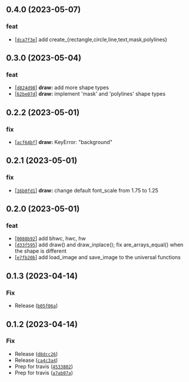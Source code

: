 ## 0.4.0 (2023-05-07)
### feat
- [[`dca7f3e`](https://gitlab.com/katalytic/katalytic-images/commit/dca7f3eb1ee463393fa8c872fcebe8f101b5f73c)] add create_{rectangle,circle,line,text,mask,polylines}


## 0.3.0 (2023-05-04)
### feat
- [[`d824d98`](https://gitlab.com/katalytic/katalytic-images/commit/d824d989ce58efd8ffe644e2527d02952a230a92)] **draw:** add more shape types
- [[`62be07d`](https://gitlab.com/katalytic/katalytic-images/commit/62be07dfbc5aca96d490732eaa421d6083c5d663)] **draw:** implement 'mask' and 'polylines' shape types


## 0.2.2 (2023-05-01)
### fix
- [[`acf64bf`](https://gitlab.com/katalytic/katalytic-images/commit/acf64bf7dd6a9cac64d83403bc4eb33a2eec9119)] **draw:** KeyError: "background"


## 0.2.1 (2023-05-01)
### fix
- [[`16b0fd1`](https://gitlab.com/katalytic/katalytic-images/commit/16b0fd1d66f06dff08afbdb22b4f319d7831db1e)] **draw:** change default font_scale from 1.75 to 1.25


## 0.2.0 (2023-05-01)
### feat
- [[`0088b92`](https://gitlab.com/katalytic/katalytic-images/commit/0088b92ebc8afcddde775357a57006c4ae492195)] add bhwc, hwc, hw
- [[`d33f595`](https://gitlab.com/katalytic/katalytic-images/commit/d33f595243f80d0ae5673622b5b4f6792786d63d)] add draw() and draw_inplace(); fix are_arrays_equal() when the shape is different
- [[`e7fb20b`](https://gitlab.com/katalytic/katalytic-images/commit/e7fb20b238ef1f63dc8ea79db2260271ca9f79a9)] add load_image and save_image to the universal functions


## 0.1.3 (2023-04-14)
### Fix
* Release ([`b05f06a`](https://github.com/katalytic/katalytic-images/commit/b05f06a0562caaaecb3ae78dd6167f6efd7bfdd9))


## 0.1.2 (2023-04-14)
### Fix
* Release ([`d8dcc26`](https://github.com/katalytic/katalytic-images/commit/d8dcc26a40c78db399546ed6b03d759de46c5368))
* Release ([`ca4c3a4`](https://github.com/katalytic/katalytic-images/commit/ca4c3a46dc9c845be9829176346a1a5e14c7eb09))
* Prep for travis ([`4533802`](https://github.com/katalytic/katalytic-images/commit/45338021cb605202ec63645780951545a28408e9))
* Prep for travis ([`a7ab07a`](https://github.com/katalytic/katalytic-images/commit/a7ab07abb5e2bbf5001f85039820ced1cbeec541))


